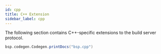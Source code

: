 ```yaml
---
id: cpp
title: C++ Extension
sidebar_label: cpp
---
```


The following section contains C++-specific extensions to the build server
protocol.

```scala mdoc:passthrough
bsp.codegen.Codegen.printDocs("bsp.cpp")
```
